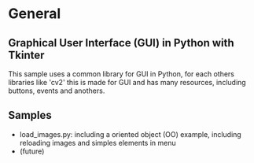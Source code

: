 # General
## Graphical User Interface (GUI) in Python with Tkinter
This sample uses a common library for GUI in Python, for each others libraries like 'cv2' this is made for GUI and has many resources, including buttons, events and anothers.

## Samples
 - load_images.py: including a oriented object (OO) example, including reloading images and simples elements in menu
 - (future)

